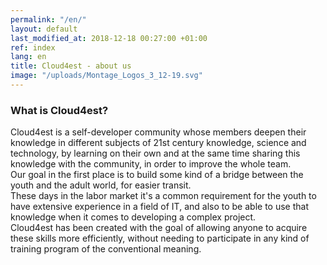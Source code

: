 ```yaml
---
permalink: "/en/"
layout: default
last_modified_at: 2018-12-18 00:27:00 +01:00
ref: index
lang: en
title: Cloud4est - about us
image: "/uploads/Montage_Logos_3_12-19.svg"
---
```


### What is Cloud4est?

Cloud4est is a self-developer community whose members deepen their knowledge in different subjects of 21st century knowledge, science and technology, by learning on their own and at the same time sharing this knowledge with the community, in order to improve the whole team.  
Our goal in the first place is to build some kind of a bridge between the youth and the adult world, for easier transit.  
These days in the labor market it's a common requirement for the youth to have extensive experience in a field of IT, and also to be able to use that knowledge when it comes to developing a complex project.  
Cloud4est has been created with the goal of allowing anyone to acquire these skills more efficiently, without needing to participate in any kind of training program of the conventional meaning.
